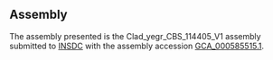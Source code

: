 

Assembly
--------

The assembly presented is the Clad\_yegr\_CBS\_114405\_V1 assembly
submitted to [INSDC](http://www.insdc.org) with the assembly accession
[GCA\_000585515.1](http://www.ebi.ac.uk/ena/data/view/GCA_000585515.1).
